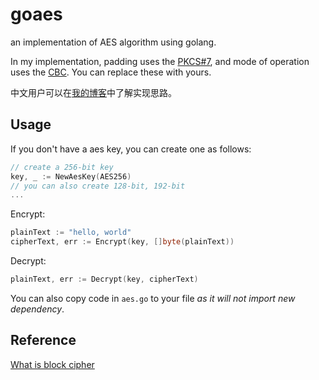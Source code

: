 # goaes
an implementation of AES algorithm using golang.

In my implementation, padding uses the [PKCS#7](https://en.wikipedia.org/wiki/Padding_(cryptography)#PKCS#5_and_PKCS#7), and mode of operation uses the [CBC](https://en.wikipedia.org/wiki/Block_cipher_mode_of_operation#Cipher_block_chaining_(CBC)). You can replace these with yours.



中文用户可以在[我的博客](https://flaglord.com/2022/12/26/%E4%BD%BF%E7%94%A8-Golang-%E5%AE%9E%E7%8E%B0-AES-%E5%8A%A0%E5%AF%86%E7%AE%97%E6%B3%95/)中了解实现思路。

## Usage

If you don't have a aes key, you can create one as follows:

```go
// create a 256-bit key
key, _ := NewAesKey(AES256) 
// you can also create 128-bit, 192-bit
...
```

Encrypt:

```go
plainText := "hello, world"
cipherText, err := Encrypt(key, []byte(plainText))
```

Decrypt:

```go
plainText, err := Decrypt(key, cipherText)
```



You can also copy code in `aes.go` to your file *as it will not import new dependency*.

## Reference
[What is block cipher](https://www.techtarget.com/searchsecurity/definition/block-cipher)
